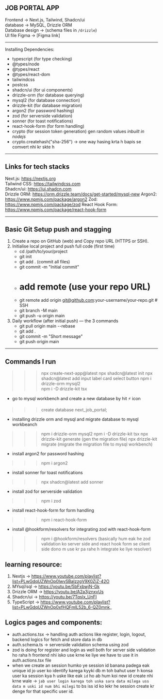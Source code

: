 JOB PORTAL APP
-------------------------------------

Frontend -> Next.js, Tailwind, Shadcn/ui  
database -> MySQL, Drizzle ORM  
Database design -> (schema files in `/drizzle`)  
UI file Figma -> [Figma link]

------------------------------------
Installing Dependencies:
- typescript (for type checking)
- @types/node
- @types/react
- @types/react-dom
- tailwindcss
- postcss
- shadcn/ui (for ui components)
- drizzle-orm (for database querying)
- mysql2 (for database connection)
- drizzle-kit (for database migration)
- argon2 (for password hashing)
- zod (for serverside validation)
- sonner (for toast notifications)
- react-hook-form (for form handling)
- crypto (for session token generation) gen random values *inbuilt in nodejs*
- crypto.createhash("sha-256") -> one way hasing krta h bapis se comvert nhi kr skte h



-------------------------------------
Links for tech stacks
-------------------------------------
Next.js: https://nextjs.org  
Tailwind CSS: https://tailwindcss.com  
Shadcn/ui: https://ui.shadcn.com  
Drizzle ORM: https://orm.drizzle.team/docs/get-started/mysql-new 
Argon2: https://www.npmjs.com/package/argon2
Zod: https://www.npmjs.com/package/zod
React Hook Form: https://www.npmjs.com/package/react-hook-form


-------------------------------------- 
Basic Git Setup push and stagging
--------------------------------------

1. Create a repo on GitHub (web) and Copy repo URL (HTTPS or SSH).
2. Initialise local project and push full code (first time)
    - cd /path/to/your/project
    - git init
    - git add . (commit all files)
    - git commit -m "Initial commit"
    - # add remote (use your repo URL)
    - git remote add origin git@github.com:your-username/your-repo.git   # SSH
    - git branch -M main
    - git push -u origin main
3. Daily workflow (after initial push) — the 3 commands
    - git pull origin main --rebase
    - git add .
    - git commit -m "Short message"
    - git push origin main


-------------------------------------
Commands I run
-------------------------------------
>>> npx create-next-app@latest
>>> npx shadcn@latest init
>>> npx shadcn@latest add input label card select button
>>> npm i drizzle-orm mysql2  
>>> npm i -D drizzle-kit tsx 
-  go to mysql workbench and create a new database by hit ⚡ icon
>>> create database next_job_portal;

- installing drizzle orm and mysql and migrate database to mysql workbeanch
>>> npm i drizzle-orm mysql2 
>>> npm i -D drizzle-kit tsx
>>> npx drizzle-kit generate (gen the migration file)
>>> npx drizzle-kit migrate (migrate the migration file to mysql workbench)

- install argon2 for password hashing
>>> npm i argon2 

- install sonner for toast notifications
>>> npx shadcn@latest add sonner 

- install zod for serverside validation
>>> npm i zod

- install react-hook-form for form handling
>>> npm i react-hook-form

- install @hookform/resolvers for integrating zod with react-hook-form
>>> npm i @hookform/resolvers (basically hum eak he zod validation ko server side and react hook form se client side dono m use kr pa rahe h integrate ke liye resolver)



learning resource:
-------------------------------------
1. Nextjs -> https://www.youtube.com/playlist?list=PLwGdqUZWnOp0lwvSBaIzzgV9X0ZiZ-42O
2. MYsql/sql -> https://youtu.be/5bFxbwjN-Gk
3. Drizzle ORM -> https://youtu.be/A2a3jznxvUs
4. Shadcn/ui -> https://youtu.be/7TqsIx_UnFI
5. TypeScript -> https://www.youtube.com/playlist?list=PLwGdqUZWnOp0xfHQFmlL52b_6-QZ0mnk_


Logics pages and components:
-------------------------------------

- auth.actions.tsx -> handling auth actions like register, login, logout, backend logics for fetch and store data in db 
- auth.schema.ts -> serverside validation schema using zod
- zod is doing for register and login as well both for server side validation ho raha h frontend nhi isko use krne ke liye we have to use it in auth.actions.tsx file
- when we create an session humko ye session id banana padega eak unique id jo user ko identify karega kyyki db m toh bahut user h konsa user ka session kya h uske like eak `id` ho ab hum koi new id create nhi krne wale -> `jab user login karega toh uska sara data milega uss data m uski id num bhi milegi` to bs iss id ko lekr he session create kr denge for that specific user id.


